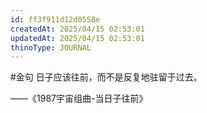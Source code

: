 ```yaml
---
id: ff3f911d12d0558e
createdAt: 2025/04/15 02:53:01
updatedAt: 2025/04/15 02:53:01
thinoType: JOURNAL
---
```

#金句 日子应该往前，而不是反复地驻留于过去。

——《1987宇宙组曲-当日子往前》